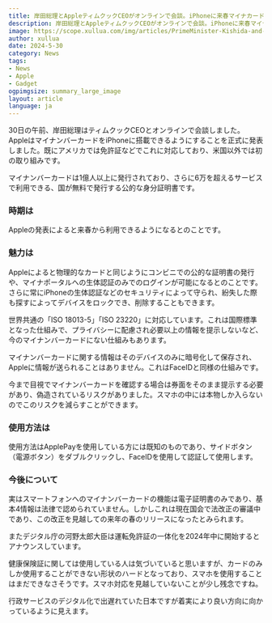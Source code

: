 ```yaml
---
title: 岸田総理とAppleティムクックCEOがオンラインで会談。iPhoneに来春マイナカード搭載へ
description: 岸田総理とAppleティムクックCEOがオンラインで会談。iPhoneに来春マイナカード搭載へ。何が便利になるのか
image: https://scope.xullua.com/img/articles/PrimeMinister-Kishida-and-CEO-TimCook-meet.webp
author: xullua
date: 2024-5-30
category: News
tags:
- News
- Apple
- Gadget
ogpimgsize: summary_large_image
layout: article
language: ja
---
```

30日の午前、岸田総理はティムクックCEOとオンラインで会談しました。
AppleはマイナンバーカードをiPhoneに搭載できるようにすることを正式に発表しました。既にアメリカでは免許証などでこれに対応しており、米国以外では初の取り組みです。

マイナンバーカードは1億人以上に発行されており、さらに6万を超えるサービスで利用できる、国が無料で発行する公的な身分証明書です。

### 時期は
Appleの発表によると来春から利用できるようになるとのことです。

### 魅力は
Appleによると物理的なカードと同じようにコンビニでの公的な証明書の発行や、マイナポータルへの生体認証のみでのログインが可能になるとのことです。さらに常にiPhoneの生体認証などのセキュリティによって守られ、紛失した際も探すによってデバイスをロックでき、削除することもできます。

世界共通の「ISO 18013-5」「ISO 23220」に対応しています。これは国際標準となった仕組みで、プライバシーに配慮され必要以上の情報を提示しないなど、今のマイナンバーカードにない仕組みもあります。


マイナンバーカードに関する情報はそのデバイスのみに暗号化して保存され、Appleに情報が送られることはありません。これはFaceIDと同様の仕組みです。


今まで目視でマイナンバーカードを確認する場合は券面をそのまま提示する必要があり、偽造されているリスクがありました。スマホの中には本物しか入らないのでこのリスクを減らすことができます。

### 使用方法は
使用方法はApplePayを使用している方には既知のものであり、サイドボタン（電源ボタン）をダブルクリックし、FaceIDを使用して認証して使用します。

### 今後について
実はスマートフォンへのマイナンバーカードの機能は電子証明書のみであり、基本4情報は法律で認められていません。しかしこれは現在国会で法改正の審議中であり、この改正を見越しての来年の春のリリースになったとみられます。

またデジタル庁の河野太郎大臣は運転免許証の一体化を2024年中に開始するとアナウンスしています。

健康保険証に関しては使用している人は気づいていると思いますが、カードのみしか使用することができない形状のハードとなっており、スマホを使用することはまだできなさそうです。スマホ対応を見越していないことが少し残念ですね。


行政サービスのデジタル化で出遅れていた日本ですが着実により良い方向に向かっているように見えます。
